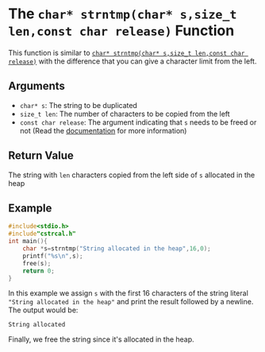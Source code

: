 # The `char* strntmp(char* s,size_t len,const char release)` Function
This function is similar to [`char* strntmp(char* s,size_t len,const char release)`](https://github.com/Amirreza-Ipchi-Haq/strcal/blob/main/Documentation/C/Reference/strtmp.md) with the difference that you can give a character limit from the left.
## Arguments
* `char* s`: The string to be duplicated
* `size_t len`: The number of characters to be copied from the left
* `const char release`: The argument indicating that `s` needs to be freed or not (Read the [documentation](https://github.com/Amirreza-Ipchi-Haq/strcal/blob/main/Documentation/C/Documentation.md#about-the-release-argument) for more information)
## Return Value
The string with `len` characters copied from the left side of `s` allocated in the heap
## Example
```c
#include<stdio.h>
#include"cstrcal.h"
int main(){
	char *s=strntmp("String allocated in the heap",16,0);
	printf("%s\n",s);
	free(s);
	return 0;
}
```
In this example we assign `s` with the first 16 characters of the string literal `"String allocated in the heap"` and print the result followed by a newline. The output would be:
```
String allocated
```
Finally, we free the string since it's allocated in the heap.
